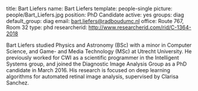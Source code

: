 title: Bart Liefers
name: Bart Liefers
template: people-single
picture: people/Bart_Liefers.jpg
position: PhD Candidate
active: yes
groups: diag
default_group: diag
email: bart.liefers@radboudumc.nl
office: Route 767, Room 32
type: phd
researcherid: http://www.researcherid.com/rid/C-1364-2018

Bart Liefers studied Physics and Astronomy (BSc) with a minor in Computer Science, and Game- and Media Technology (MSc) at Utrecht University. He previously worked for CWI as a scientific programmer in the Intelligent Systems group, and joined the Diagnostic Image Analysis Group as a PhD candidate in March 2016. His research is focused on deep learning algorithms for automated retinal image analysis, supervised by Clarisa Sanchez.
